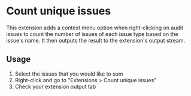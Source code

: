 # Count unique issues

This extension adds a context menu option when right-clicking on audit issues to count the number of issues of each issue type based on the issue's name. It then outputs the result to the extension's output stream.

## Usage
1. Select the issues that you would like to sum
2. Right-click and go to "Extensions > Count unique issues"
3. Check your extension output tab

